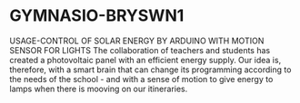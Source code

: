 # GYMNASIO-BRYSWN1
USAGE-CONTROL OF SOLAR ENERGY BY ARDUINO WITH MOTION SENSOR FOR LIGHTS
The collaboration of teachers and students has created a photovoltaic panel with an efficient energy supply. Our idea is, therefore, with a smart brain that can change its programming according to the needs of the school - and with a sense of motion to give energy to lamps when there is mooving on our itineraries.
